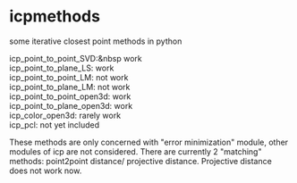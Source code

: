 # icpmethods
some iterative closest point methods in python

icp_point_to_point_SVD:&nbsp work  
icp_point_to_plane_LS:      work  
icp_point_to_point_LM:      not work  
icp_point_to_plane_LM:      not work  
icp_point_to_point_open3d:  work  
icp_point_to_plane_open3d:  work  
icp_color_open3d:           rarely work  
icp_pcl:                    not yet included  


These methods are only concerned with "error minimization" module, other modules of icp are not considered. There are currently 2 "matching" methods: point2point distance/ projective distance. Projective distance does not work now.
